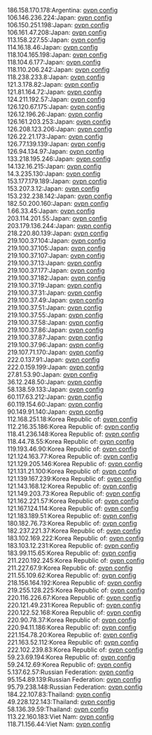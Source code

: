 186.158.170.178:Argentina: [ovpn config](vpn/186_158_170_178.ovpn)  
106.146.236.224:Japan: [ovpn config](vpn/106_146_236_224.ovpn)  
106.150.251.198:Japan: [ovpn config](vpn/106_150_251_198.ovpn)  
106.161.47.208:Japan: [ovpn config](vpn/106_161_47_208.ovpn)  
113.158.227.55:Japan: [ovpn config](vpn/113_158_227_55.ovpn)  
114.16.18.46:Japan: [ovpn config](vpn/114_16_18_46.ovpn)  
118.104.165.198:Japan: [ovpn config](vpn/118_104_165_198.ovpn)  
118.104.6.177:Japan: [ovpn config](vpn/118_104_6_177.ovpn)  
118.110.206.242:Japan: [ovpn config](vpn/118_110_206_242.ovpn)  
118.238.233.8:Japan: [ovpn config](vpn/118_238_233_8.ovpn)  
121.3.178.82:Japan: [ovpn config](vpn/121_3_178_82.ovpn)  
121.81.164.72:Japan: [ovpn config](vpn/121_81_164_72.ovpn)  
124.211.192.57:Japan: [ovpn config](vpn/124_211_192_57.ovpn)  
126.120.67.175:Japan: [ovpn config](vpn/126_120_67_175.ovpn)  
126.12.196.26:Japan: [ovpn config](vpn/126_12_196_26.ovpn)  
126.161.203.253:Japan: [ovpn config](vpn/126_161_203_253.ovpn)  
126.208.123.206:Japan: [ovpn config](vpn/126_208_123_206.ovpn)  
126.22.21.173:Japan: [ovpn config](vpn/126_22_21_173.ovpn)  
126.77.139.139:Japan: [ovpn config](vpn/126_77_139_139.ovpn)  
126.94.134.97:Japan: [ovpn config](vpn/126_94_134_97.ovpn)  
133.218.195.246:Japan: [ovpn config](vpn/133_218_195_246.ovpn)  
14.132.16.215:Japan: [ovpn config](vpn/14_132_16_215.ovpn)  
14.3.235.130:Japan: [ovpn config](vpn/14_3_235_130.ovpn)  
153.177.179.189:Japan: [ovpn config](vpn/153_177_179_189.ovpn)  
153.207.3.12:Japan: [ovpn config](vpn/153_207_3_12.ovpn)  
153.232.238.142:Japan: [ovpn config](vpn/153_232_238_142.ovpn)  
182.50.200.160:Japan: [ovpn config](vpn/182_50_200_160.ovpn)  
1.66.33.45:Japan: [ovpn config](vpn/1_66_33_45.ovpn)  
203.114.201.55:Japan: [ovpn config](vpn/203_114_201_55.ovpn)  
203.179.136.244:Japan: [ovpn config](vpn/203_179_136_244.ovpn)  
218.220.80.139:Japan: [ovpn config](vpn/218_220_80_139.ovpn)  
219.100.37.104:Japan: [ovpn config](vpn/219_100_37_104.ovpn)  
219.100.37.105:Japan: [ovpn config](vpn/219_100_37_105.ovpn)  
219.100.37.107:Japan: [ovpn config](vpn/219_100_37_107.ovpn)  
219.100.37.13:Japan: [ovpn config](vpn/219_100_37_13.ovpn)  
219.100.37.177:Japan: [ovpn config](vpn/219_100_37_177.ovpn)  
219.100.37.182:Japan: [ovpn config](vpn/219_100_37_182.ovpn)  
219.100.37.19:Japan: [ovpn config](vpn/219_100_37_19.ovpn)  
219.100.37.31:Japan: [ovpn config](vpn/219_100_37_31.ovpn)  
219.100.37.49:Japan: [ovpn config](vpn/219_100_37_49.ovpn)  
219.100.37.51:Japan: [ovpn config](vpn/219_100_37_51.ovpn)  
219.100.37.55:Japan: [ovpn config](vpn/219_100_37_55.ovpn)  
219.100.37.58:Japan: [ovpn config](vpn/219_100_37_58.ovpn)  
219.100.37.86:Japan: [ovpn config](vpn/219_100_37_86.ovpn)  
219.100.37.87:Japan: [ovpn config](vpn/219_100_37_87.ovpn)  
219.100.37.96:Japan: [ovpn config](vpn/219_100_37_96.ovpn)  
219.107.71.170:Japan: [ovpn config](vpn/219_107_71_170.ovpn)  
222.0.137.91:Japan: [ovpn config](vpn/222_0_137_91.ovpn)  
222.0.159.199:Japan: [ovpn config](vpn/222_0_159_199.ovpn)  
27.81.53.90:Japan: [ovpn config](vpn/27_81_53_90.ovpn)  
36.12.248.50:Japan: [ovpn config](vpn/36_12_248_50.ovpn)  
58.138.59.133:Japan: [ovpn config](vpn/58_138_59_133.ovpn)  
60.117.63.212:Japan: [ovpn config](vpn/60_117_63_212.ovpn)  
60.119.154.60:Japan: [ovpn config](vpn/60_119_154_60.ovpn)  
90.149.91.140:Japan: [ovpn config](vpn/90_149_91_140.ovpn)  
112.168.251.18:Korea Republic of: [ovpn config](vpn/112_168_251_18.ovpn)  
112.216.35.186:Korea Republic of: [ovpn config](vpn/112_216_35_186.ovpn)  
118.41.236.148:Korea Republic of: [ovpn config](vpn/118_41_236_148.ovpn)  
118.44.78.55:Korea Republic of: [ovpn config](vpn/118_44_78_55.ovpn)  
119.193.46.90:Korea Republic of: [ovpn config](vpn/119_193_46_90.ovpn)  
121.124.163.77:Korea Republic of: [ovpn config](vpn/121_124_163_77.ovpn)  
121.129.205.146:Korea Republic of: [ovpn config](vpn/121_129_205_146.ovpn)  
121.131.21.100:Korea Republic of: [ovpn config](vpn/121_131_21_100.ovpn)  
121.139.167.239:Korea Republic of: [ovpn config](vpn/121_139_167_239.ovpn)  
121.143.168.12:Korea Republic of: [ovpn config](vpn/121_143_168_12.ovpn)  
121.149.203.73:Korea Republic of: [ovpn config](vpn/121_149_203_73.ovpn)  
121.162.221.57:Korea Republic of: [ovpn config](vpn/121_162_221_57.ovpn)  
121.167.124.114:Korea Republic of: [ovpn config](vpn/121_167_124_114.ovpn)  
121.183.189.51:Korea Republic of: [ovpn config](vpn/121_183_189_51.ovpn)  
180.182.76.73:Korea Republic of: [ovpn config](vpn/180_182_76_73.ovpn)  
182.237.221.37:Korea Republic of: [ovpn config](vpn/182_237_221_37.ovpn)  
183.102.169.222:Korea Republic of: [ovpn config](vpn/183_102_169_222.ovpn)  
183.103.12.231:Korea Republic of: [ovpn config](vpn/183_103_12_231.ovpn)  
183.99.115.65:Korea Republic of: [ovpn config](vpn/183_99_115_65.ovpn)  
211.220.192.245:Korea Republic of: [ovpn config](vpn/211_220_192_245.ovpn)  
211.227.67.9:Korea Republic of: [ovpn config](vpn/211_227_67_9.ovpn)  
211.55.109.62:Korea Republic of: [ovpn config](vpn/211_55_109_62.ovpn)  
218.156.164.192:Korea Republic of: [ovpn config](vpn/218_156_164_192.ovpn)  
219.255.128.225:Korea Republic of: [ovpn config](vpn/219_255_128_225.ovpn)  
220.116.226.67:Korea Republic of: [ovpn config](vpn/220_116_226_67.ovpn)  
220.121.49.231:Korea Republic of: [ovpn config](vpn/220_121_49_231.ovpn)  
220.122.52.168:Korea Republic of: [ovpn config](vpn/220_122_52_168.ovpn)  
220.90.78.37:Korea Republic of: [ovpn config](vpn/220_90_78_37.ovpn)  
220.94.11.186:Korea Republic of: [ovpn config](vpn/220_94_11_186.ovpn)  
221.154.78.20:Korea Republic of: [ovpn config](vpn/221_154_78_20.ovpn)  
221.163.52.112:Korea Republic of: [ovpn config](vpn/221_163_52_112.ovpn)  
222.102.239.83:Korea Republic of: [ovpn config](vpn/222_102_239_83.ovpn)  
59.23.69.194:Korea Republic of: [ovpn config](vpn/59_23_69_194.ovpn)  
59.24.12.69:Korea Republic of: [ovpn config](vpn/59_24_12_69.ovpn)  
5.137.62.57:Russian Federation: [ovpn config](vpn/5_137_62_57.ovpn)  
95.154.89.139:Russian Federation: [ovpn config](vpn/95_154_89_139.ovpn)  
95.79.238.148:Russian Federation: [ovpn config](vpn/95_79_238_148.ovpn)  
184.22.107.83:Thailand: [ovpn config](vpn/184_22_107_83.ovpn)  
49.228.122.143:Thailand: [ovpn config](vpn/49_228_122_143.ovpn)  
58.136.39.59:Thailand: [ovpn config](vpn/58_136_39_59.ovpn)  
113.22.160.183:Viet Nam: [ovpn config](vpn/113_22_160_183.ovpn)  
118.71.156.44:Viet Nam: [ovpn config](vpn/118_71_156_44.ovpn)  

